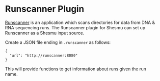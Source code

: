 # Runscanner Plugin
[Runscanner](https://github.com/oicr-gsi/runscanner) is an application which scans
directories for data from DNA & RNA sequencing runs.
The Runscanner plugin for Shesmu can set up Runscanner as a Shesmu input source.

Create a JSON file ending in `.runscanner` as follows:

    {
      "url": "http://runscanner:8080"
    }

This will provide functions to get information about runs given the run name.
